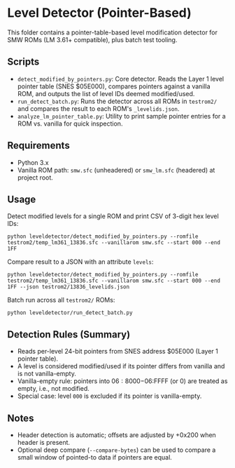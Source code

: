 # Level Detector (Pointer-Based)

This folder contains a pointer-table-based level modification detector for SMW ROMs (LM 3.61+ compatible), plus batch test tooling.

## Scripts
- `detect_modified_by_pointers.py`: Core detector. Reads the Layer 1 level pointer table (SNES $05E000), compares pointers against a vanilla ROM, and outputs the list of level IDs deemed modified/used.
- `run_detect_batch.py`: Runs the detector across all ROMs in `testrom2/` and compares the result to each ROM's `_levelids.json`.
- `analyze_lm_pointer_table.py`: Utility to print sample pointer entries for a ROM vs. vanilla for quick inspection.

## Requirements
- Python 3.x
- Vanilla ROM path: `smw.sfc` (unheadered) or `smw_lm.sfc` (headered) at project root.

## Usage

Detect modified levels for a single ROM and print CSV of 3-digit hex level IDs:
```
python leveldetector/detect_modified_by_pointers.py --romfile testrom2/temp_lm361_13836.sfc --vanillarom smw.sfc --start 000 --end 1FF
```

Compare result to a JSON with an attribute `levels`:
```
python leveldetector/detect_modified_by_pointers.py --romfile testrom2/temp_lm361_13836.sfc --vanillarom smw.sfc --start 000 --end 1FF --json testrom2/13836_levelids.json
```

Batch run across all `testrom2/` ROMs:
```
python leveldetector/run_detect_batch.py
```

## Detection Rules (Summary)
- Reads per-level 24-bit pointers from SNES address $05E000 (Layer 1 pointer table).
- A level is considered modified/used if its pointer differs from vanilla and is not vanilla-empty.
- Vanilla-empty rule: pointers into $06:8000-$06:FFFF (or 0) are treated as empty, i.e., not modified.
- Special case: level `000` is excluded if its pointer is vanilla-empty.

## Notes
- Header detection is automatic; offsets are adjusted by +0x200 when header is present.
- Optional deep compare (`--compare-bytes`) can be used to compare a small window of pointed-to data if pointers are equal.
